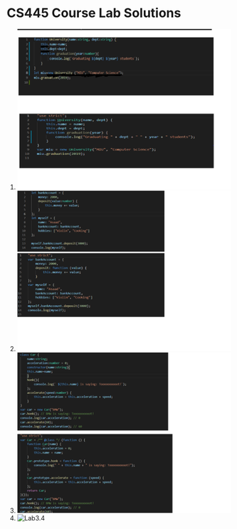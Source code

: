 
# CS445 Course Lab Solutions

1. ![Lab3.1](https://github.com/hgebrekidan/cs445_labs/blob/main/lab3/lab3.1.png)
1. ![Lab3.2](https://github.com/hgebrekidan/cs445_labs/blob/main/lab3/lab3.2.png)
1. ![Lab3.3](https://github.com/hgebrekidan/cs445_labs/blob/main/lab3/lab3.3.png)
1. ![Lab3.4]()
